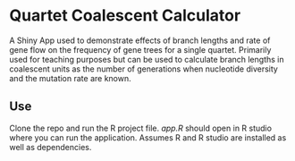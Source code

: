 # Quartet Coalescent Calculator
A Shiny App used to demonstrate effects of branch lengths and rate of gene flow on the frequency of gene trees for a single quartet. Primarily used for teaching purposes but can be used to calculate branch lengths in coalescent units as the number of generations when nucleotide diversity and the mutation rate are known.

## Use
Clone the repo and run the R project file. *app.R* should open in R studio where you can run the application. Assumes R and R studio are installed as well as dependencies.
